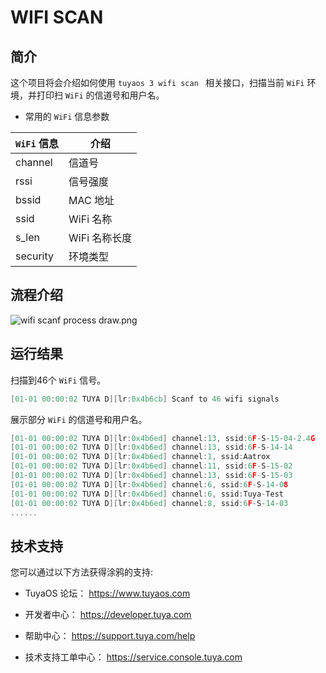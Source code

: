 

# WIFI SCAN

##  简介

这个项目将会介绍如何使用 `tuyaos 3 wifi scan ` 相关接口，扫描当前 `WiFi` 环境，并打印扫 `WiFi` 的信道号和用户名。

* 常用的 `WiFi` 信息参数
  
|`WiFi` 信息|介绍|
|---|---|
|channel|信道号|
|rssi|信号强度|
|bssid|MAC 地址|
|ssid|WiFi 名称|
|s_len|WiFi 名称长度|
|security|环境类型|

## 流程介绍

![wifi scanf process draw.png](https://airtake-public-data-1254153901.cos.ap-shanghai.myqcloud.com/content-platform/hestia/16556274379f941cc7b92.png)

## 运行结果
扫描到46个 `WiFi` 信号。
```c
[01-01 00:00:02 TUYA D][lr:0x4b6cb] Scanf to 46 wifi signals
```

展示部分 `WiFi` 的信道号和用户名。
```c
[01-01 00:00:02 TUYA D][lr:0x4b6ed] channel:13, ssid:6F-S-15-04-2.4G
[01-01 00:00:02 TUYA D][lr:0x4b6ed] channel:13, ssid:6F-S-14-14
[01-01 00:00:02 TUYA D][lr:0x4b6ed] channel:1, ssid:Aatrox
[01-01 00:00:02 TUYA D][lr:0x4b6ed] channel:11, ssid:6F-S-15-02
[01-01 00:00:02 TUYA D][lr:0x4b6ed] channel:13, ssid:6F-S-15-03
[01-01 00:00:02 TUYA D][lr:0x4b6ed] channel:6, ssid:6F-S-14-08
[01-01 00:00:02 TUYA D][lr:0x4b6ed] channel:6, ssid:Tuya-Test
[01-01 00:00:02 TUYA D][lr:0x4b6ed] channel:8, ssid:6F-S-14-03
......
```

## 技术支持

您可以通过以下方法获得涂鸦的支持:

- TuyaOS 论坛： https://www.tuyaos.com

- 开发者中心： https://developer.tuya.com

- 帮助中心： https://support.tuya.com/help

- 技术支持工单中心： https://service.console.tuya.com
